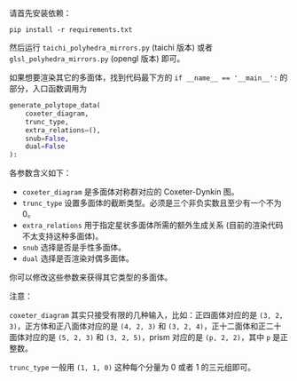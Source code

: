 请首先安装依赖：

```
pip install -r requirements.txt
```

然后运行 `taichi_polyhedra_mirrors.py` (taichi 版本) 或者 `glsl_polyhedra_mirrors.py` (opengl 版本) 即可。


如果想要渲染其它的多面体，找到代码最下方的 `if __name__ == '__main__':` 的部分，入口函数调用为

``` python
generate_polytope_data(
    coxeter_diagram,
    trunc_type,
    extra_relations=(),
    snub=False,
    dual=False
):
```

各参数含义如下：

+ `coxeter_diagram` 是多面体对称群对应的 Coxeter-Dynkin 图。
+ `trunc_type` 设置多面体的截断类型。必须是三个非负实数且至少有一个不为 0。
+ `extra_relations` 用于指定星状多面体所需的额外生成关系 (目前的渲染代码不太支持这种多面体)。
+ `snub` 选择是否是手性多面体。
+ `dual` 选择是否渲染对偶多面体。

你可以修改这些参数来获得其它类型的多面体。

注意：

`coxeter_diagram` 其实只接受有限的几种输入，比如：正四面体对应的是 `(3, 2, 3)`，正方体和正八面体对应的是 `(4, 2, 3)` 和 `(3, 2, 4)`，正十二面体和正二十面体对应的是 `(5, 2, 3)` 和 `(3, 2, 5)`，prism 对应的是 `(p, 2, 2)`，其中 `p` 是正整数。

`trunc_type` 一般用 `(1, 1, 0)` 这种每个分量为 0 或者 1 的三元组即可。 

